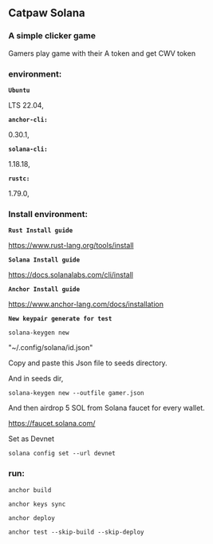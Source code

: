 ## Catpaw Solana


### A simple clicker game

Gamers play game with their A token and get CWV token


### environment:

**`Ubuntu`** 

LTS 22.04,

**`anchor-cli:`** 

0.30.1,

**`solana-cli:`** 

1.18.18,

**`rustc:`** 

1.79.0,

### Install environment:

**`Rust Install guide`** 

https://www.rust-lang.org/tools/install

**`Solana Install guide`** 

https://docs.solanalabs.com/cli/install

**`Anchor Install guide`** 

https://www.anchor-lang.com/docs/installation

**`New keypair generate for test`** 
```
solana-keygen new
```
"~/.config/solana/id.json"

Copy and paste this Json file to seeds directory. 


And in seeds dir,
```
solana-keygen new --outfile gamer.json
```

And then airdrop 5 SOL from Solana faucet for every wallet.

https://faucet.solana.com/

Set as Devnet
```
solana config set --url devnet
```

### run:

```
anchor build
```

```
anchor keys sync
```

```
anchor deploy
```

```
anchor test --skip-build --skip-deploy
```
